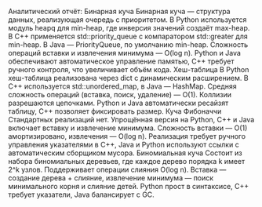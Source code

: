 Аналитический отчёт:
Бинарная куча
Бинарная куча — структура данных, реализующая очередь с приоритетом. В Python используется модуль heapq для min-heap, где инверсия значений создаёт max-heap. В C++ применяется std::priority_queue с компаратором std::greater<T> для min-heap. В Java — PriorityQueue, по умолчанию min-heap. Сложность операций вставки и извлечения минимума — O(log n). Python и Java обеспечивают автоматическое управление памятью, C++ требует ручного контроля, что увеличивает объём кода.
Хеш-таблица
В Python хеш-таблица реализована через dict с динамическим расширением. В C++ используется std::unordered_map, в Java — HashMap. Средняя сложность операций (вставка, поиск, удаление) — O(1). Коллизии разрешаются цепочками. Python и Java автоматически ресайзят таблицу, C++ позволяет фиксировать размер.
Куча Фибоначчи
Стандартных реализаций нет. Упрощённая версия на Python, C++ и Java включает вставку и извлечение минимума. Сложность вставки — O(1) амортизировано, извлечения — O(log n). Реализация требует ручного управления указателями в C++, Java и Python используют ссылки с автоматическим сборщиком мусора.
Биномиальная куча
Состоит из набора биномиальных деревьев, где каждое дерево порядка k имеет 2^k узлов. Поддерживает операции слияния O(log n). Вставка — создание дерева + слияние, извлечение минимума — поиск минимального корня и слияние детей. Python прост в синтаксисе, C++ требует указатели, Java балансирует с GC.
